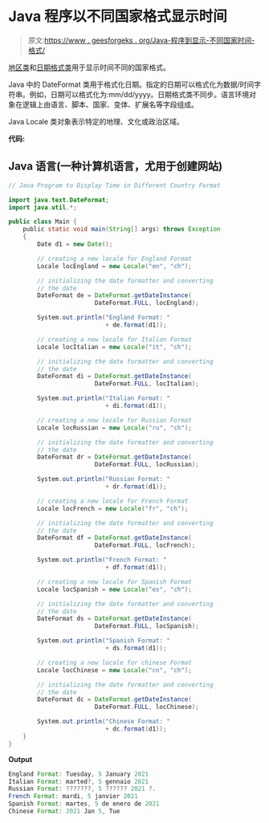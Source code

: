 # Java 程序以不同国家格式显示时间

> 原文:[https://www . geesforgeks . org/Java-程序到显示-不同国家时间-格式/](https://www.geeksforgeeks.org/java-program-to-display-time-in-different-country-format/)

[地区类](https://www.geeksforgeeks.org/java-util-locale-class-java-set-1/)和[日期格式类](https://www.geeksforgeeks.org/dateformat-format-method-in-java-with-examples/)用于显示时间不同的国家格式。

Java 中的 DateFormat 类用于格式化日期。指定的日期可以格式化为数据/时间字符串。例如，日期可以格式化为:mm/dd/yyyy。日期格式类不同步。语言环境对象在逻辑上由语言、脚本、国家、变体、扩展名等字段组成。

Java Locale 类对象表示特定的地理、文化或政治区域。

**代码:**

## Java 语言(一种计算机语言，尤用于创建网站)

```java
// Java Program to Display Time in Different Country Format

import java.text.DateFormat;
import java.util.*;

public class Main {
    public static void main(String[] args) throws Exception
    {
        Date d1 = new Date();

        // creating a new locale for England Format
        Locale locEngland = new Locale("en", "ch");

        // initializing the date formatter and converting
        // the date
        DateFormat de = DateFormat.getDateInstance(
                        DateFormat.FULL, locEngland);

        System.out.println("England Format: "
                           + de.format(d1));

        // creating a new locale for Italian Format
        Locale locItalian = new Locale("it", "ch");

        // initializing the date formatter and converting
        // the date
        DateFormat di = DateFormat.getDateInstance(
                        DateFormat.FULL, locItalian);

        System.out.println("Italian Format: "
                           + di.format(d1));

        // creating a new locale for Russian Format
        Locale locRussian = new Locale("ru", "ch");

        // initializing the date formatter and converting
        // the date
        DateFormat dr = DateFormat.getDateInstance(
                        DateFormat.FULL, locRussian);

        System.out.println("Russian Format: "
                           + dr.format(d1));

        // creating a new locale for French Format
        Locale locFrench = new Locale("fr", "ch");

        // initializing the date formatter and converting
        // the date
        DateFormat df = DateFormat.getDateInstance(
                        DateFormat.FULL, locFrench);

        System.out.println("French Format: "
                           + df.format(d1));

        // creating a new locale for Spanish Format
        Locale locSpanish = new Locale("es", "ch");

        // initializing the date formatter and converting
        // the date
        DateFormat ds = DateFormat.getDateInstance(
                        DateFormat.FULL, locSpanish);

        System.out.println("Spanish Format: "
                           + ds.format(d1));

        // creating a new locale for chinese Format
        Locale locChinese = new Locale("cn", "ch");

        // initializing the date formatter and converting
        // the date
        DateFormat dc = DateFormat.getDateInstance(
                        DateFormat.FULL, locChinese);

        System.out.println("Chinese Format: "
                           + dc.format(d1));
    }
}
```

**Output**

```java
England Format: Tuesday, 5 January 2021
Italian Format: marted?, 5 gennaio 2021
Russian Format: ???????, 5 ?????? 2021 ?.
French Format: mardi, 5 janvier 2021
Spanish Format: martes, 5 de enero de 2021
Chinese Format: 2021 Jan 5, Tue

```